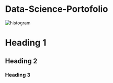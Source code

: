 # Data-Science-Portofolio

![histogram](images/histogram.png)

# Heading 1

## Heading 2

### Heading 3
